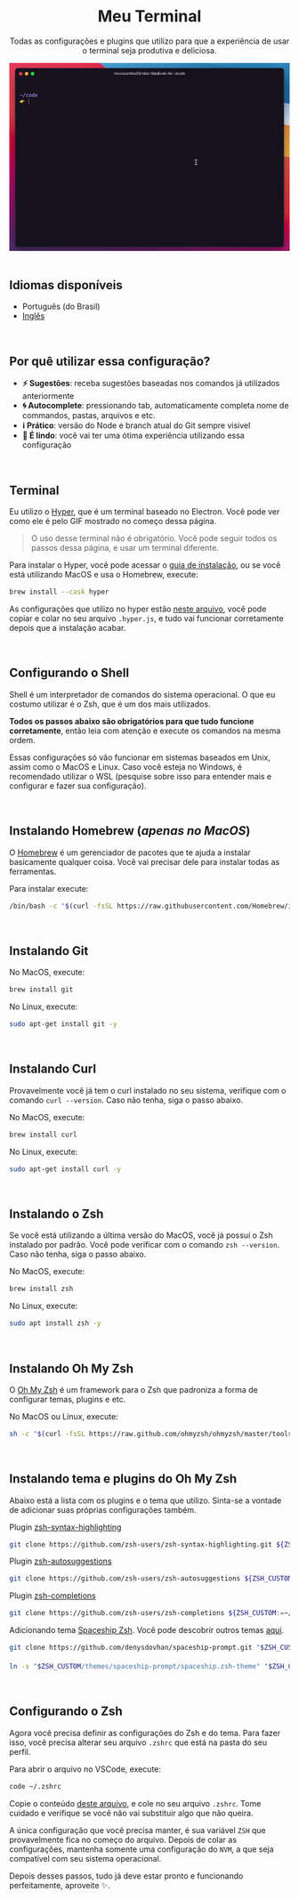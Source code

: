 <div align="center">
  <h1>Meu Terminal</h1>
  <p>Todas as configurações e plugins que utilizo para que a experiência de usar o terminal seja produtiva e deliciosa.</p>
  <img src="/.github/demonstration.gif" alt="Demonstração de interações com terminal">
  <br>
  <br>
</div>

## Idiomas disponíveis
- Português (do Brasil)
- [Inglês](/README.md)

<br>

## Por quê utilizar essa configuração?
- **:zap:️ Sugestões**: receba sugestões baseadas nos comandos já utilizados anteriormente
- **:cyclone: Autocomplete**: pressionando tab, automaticamente completa nome de commandos, pastas, arquivos e etc.
- **:information_source: Prático**: versão do Node e branch atual do Git sempre visivel
- **:nail_care: É lindo**: você vai ter uma ótima experiência utilizando essa configuração

<br>

## Terminal
Eu utilizo o [Hyper](https://hyper.is), que é um terminal baseado no Electron. Você pode ver como ele é pelo GIF mostrado no começo dessa página.

> O uso desse terminal não é obrigatório. Você pode seguir todos os passos dessa página, e usar um terminal diferente.

Para instalar o Hyper, você pode acessar o [guia de instalação](https://hyper.is/#installation), ou se você está utilizando MacOS e usa o Homebrew, execute:

```bash
brew install --cask hyper
```

As configurações que utilizo no hyper estão [neste arquivo](/hyper-configuration.js), você pode copiar e colar no seu arquivo `.hyper.js`, e tudo vai funcionar corretamente depois que a instalação acabar.

<br>

## Configurando o Shell
Shell é um interpretador de comandos do sistema operacional. O que eu costumo utilizar é o Zsh, que é um dos mais utilizados.

**Todos os passos abaixo são obrigatórios para que tudo funcione corretamente**, então leia com atenção e execute os comandos na mesma ordem.

Essas configurações só vão funcionar em sistemas baseados em Unix, assim como o MacOS e Linux. Caso você esteja no Windows, é recomendado utilizar o WSL (pesquise sobre isso para entender mais e configurar e fazer sua configuração).

<br>

## Instalando Homebrew (*apenas no MacOS*)
O [Homebrew](https://brew.sh) é um gerenciador de pacotes que te ajuda a instalar basicamente qualquer coisa. Você vai precisar dele para instalar todas as ferramentas.

Para instalar execute:
```bash
/bin/bash -c "$(curl -fsSL https://raw.githubusercontent.com/Homebrew/install/HEAD/install.sh)"
```

<br>

## Instalando Git
No MacOS, execute:
```bash
brew install git
```

No Linux, execute:
```bash
sudo apt-get install git -y
```

<br>

## Instalando Curl
Provavelmente você já tem o curl instalado no seu sistema, verifique com o comando `curl --version`. Caso não tenha, siga o passo abaixo.

No MacOS, execute:
```bash
brew install curl
```

No Linux, execute:
```bash
sudo apt-get install curl -y
```

<br>

## Instalando o Zsh
Se você está utilizando a última versão do MacOS, você já possuí o Zsh instalado por padrão. Você pode verificar com o comando `zsh --version`. Caso não tenha, siga o passo abaixo.

No MacOS, execute:
```bash
brew install zsh
```

No Linux, execute:
```bash
sudo apt install zsh -y
```

<br>

## Instalando Oh My Zsh
O [Oh My Zsh](https://ohmyz.sh) é um framework para o Zsh que padroniza a forma de configurar temas, plugins e etc.

No MacOS ou Linux, execute:
```bash
sh -c "$(curl -fsSL https://raw.github.com/ohmyzsh/ohmyzsh/master/tools/install.sh)"
```

<br>

## Instalando tema e plugins do Oh My Zsh
Abaixo está a lista com os plugins e o tema que utilizo. Sinta-se a vontade de adicionar suas próprias configurações também. 

Plugin [zsh-syntax-highlighting](https://github.com/zsh-users/zsh-syntax-highlighting)
```bash
git clone https://github.com/zsh-users/zsh-syntax-highlighting.git ${ZSH_CUSTOM:-~/.oh-my-zsh/custom}/plugins/zsh-syntax-highlighting
```

Plugin [zsh-autosuggestions](https://github.com/zsh-users/zsh-autosuggestions)
```bash
git clone https://github.com/zsh-users/zsh-autosuggestions ${ZSH_CUSTOM:-~/.oh-my-zsh/custom}/plugins/zsh-autosuggestions
```

Plugin [zsh-completions](https://github.com/zsh-users/zsh-completions)
```bash
git clone https://github.com/zsh-users/zsh-completions ${ZSH_CUSTOM:=~/.oh-my-zsh/custom}/plugins/zsh-completions
```

Adicionando tema [Spaceship Zsh](https://github.com/denysdovhan/spaceship-prompt). Você pode descobrir outros temas [aqui](https://github.com/ohmyzsh/ohmyzsh/wiki/Themes).
```bash
git clone https://github.com/denysdovhan/spaceship-prompt.git "$ZSH_CUSTOM/themes/spaceship-prompt"

ln -s "$ZSH_CUSTOM/themes/spaceship-prompt/spaceship.zsh-theme" "$ZSH_CUSTOM/themes/spaceship.zsh-theme"
```

<br>

## Configurando o Zsh
Agora você precisa definir as configurações do Zsh e do tema. Para fazer isso, você precisa alterar seu arquivo `.zshrc` que está na pasta do seu perfil.

Para abrir o arquivo no VSCode, execute:
```bash
code ~/.zshrc
```

Copie o conteúdo [deste arquivo](/zshrc-configurations.txt), e cole no seu arquivo `.zshrc`. Tome cuidado e verifique se você não vai substituir algo que não queira.

A única configuração que você precisa manter, é sua variável `ZSH` que provavelmente fica no começo do arquivo. Depois de colar as configurações, mantenha somente uma configuração do `NVM`, a que seja compatível com seu sistema operacional.

Depois desses passos, tudo já deve estar pronto e funcionando perfeitamente, aproveite ✨.
